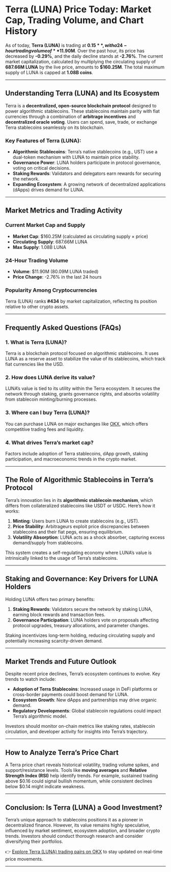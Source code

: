 # Terra (LUNA) Price Today: Market Cap, Trading Volume, and Chart History  

As of today, **Terra (LUNA)** is trading at **$0.15**, with a 24-hour trading volume of **$11.90M**. Over the past hour, its price has decreased by **-0.29%**, and the daily decline stands at **-2.76%**. The current market capitalization, calculated by multiplying the circulating supply of **687.66M LUNA** by the live price, amounts to **$160.25M**. The total maximum supply of LUNA is capped at **1.08B coins**.  

---

## Understanding Terra (LUNA) and Its Ecosystem  

Terra is a **decentralized, open-source blockchain protocol** designed to power algorithmic stablecoins. These stablecoins maintain parity with fiat currencies through a combination of **arbitrage incentives** and **decentralized oracle voting**. Users can spend, save, trade, or exchange Terra stablecoins seamlessly on its blockchain.  

### Key Features of Terra (LUNA):  
- **Algorithmic Stablecoins**: Terra’s native stablecoins (e.g., UST) use a dual-token mechanism with LUNA to maintain price stability.  
- **Governance Power**: LUNA holders participate in protocol governance, voting on critical decisions.  
- **Staking Rewards**: Validators and delegators earn rewards for securing the network.  
- **Expanding Ecosystem**: A growing network of decentralized applications (dApps) drives demand for LUNA.  

---

## Market Metrics and Trading Activity  

### Current Market Cap and Supply  
- **Market Cap**: $160.25M (calculated as circulating supply × price)  
- **Circulating Supply**: 687.66M LUNA  
- **Max Supply**: 1.08B LUNA  

### 24-Hour Trading Volume  
- **Volume**: $11.90M (80.09M LUNA traded)  
- **Price Change**: -2.76% in the last 24 hours  

### Popularity Among Cryptocurrencies  
Terra (LUNA) ranks **#434** by market capitalization, reflecting its position relative to other crypto assets.  

---

## Frequently Asked Questions (FAQs)  

### 1. **What is Terra (LUNA)?**  
Terra is a blockchain protocol focused on algorithmic stablecoins. It uses LUNA as a reserve asset to stabilize the value of its stablecoins, which track fiat currencies like the USD.  

### 2. **How does LUNA derive its value?**  
LUNA’s value is tied to its utility within the Terra ecosystem. It secures the network through staking, grants governance rights, and absorbs volatility from stablecoin minting/burning processes.  

### 3. **Where can I buy Terra (LUNA)?**  
You can purchase LUNA on major exchanges like [OKX](https://bit.ly/okx-bonus), which offers competitive trading fees and liquidity.  

### 4. **What drives Terra’s market cap?**  
Factors include adoption of Terra stablecoins, dApp growth, staking participation, and macroeconomic trends in the crypto market.  

---

## The Role of Algorithmic Stablecoins in Terra’s Protocol  

Terra’s innovation lies in its **algorithmic stablecoin mechanism**, which differs from collateralized stablecoins like USDT or USDC. Here’s how it works:  
1. **Minting**: Users burn LUNA to create stablecoins (e.g., UST).  
2. **Price Stability**: Arbitrageurs exploit price discrepancies between stablecoins and their fiat pegs, ensuring equilibrium.  
3. **Volatility Absorption**: LUNA acts as a shock absorber, capturing excess demand/supply from stablecoins.  

This system creates a self-regulating economy where LUNA’s value is intrinsically linked to the usage of Terra’s stablecoins.  

---

## Staking and Governance: Key Drivers for LUNA Holders  

Holding LUNA offers two primary benefits:  
1. **Staking Rewards**: Validators secure the network by staking LUNA, earning block rewards and transaction fees.  
2. **Governance Participation**: LUNA holders vote on proposals affecting protocol upgrades, treasury allocations, and parameter changes.  

Staking incentivizes long-term holding, reducing circulating supply and potentially increasing scarcity-driven demand.  

---

## Market Trends and Future Outlook  

Despite recent price declines, Terra’s ecosystem continues to evolve. Key trends to watch include:  
- **Adoption of Terra Stablecoins**: Increased usage in DeFi platforms or cross-border payments could boost demand for LUNA.  
- **Ecosystem Growth**: New dApps and partnerships may drive organic demand.  
- **Regulatory Developments**: Global stablecoin regulations could impact Terra’s algorithmic model.  

Investors should monitor on-chain metrics like staking rates, stablecoin circulation, and developer activity for insights into Terra’s trajectory.  

---

## How to Analyze Terra’s Price Chart  

A Terra price chart reveals historical volatility, trading volume spikes, and support/resistance levels. Tools like **moving averages** and **Relative Strength Index (RSI)** help identify trends. For example, sustained trading above $0.16 could signal bullish momentum, while consistent declines below $0.14 might indicate weakness.  

---

## Conclusion: Is Terra (LUNA) a Good Investment?  

Terra’s unique approach to stablecoins positions it as a pioneer in decentralized finance. However, its value remains highly speculative, influenced by market sentiment, ecosystem adoption, and broader crypto trends. Investors should conduct thorough research and consider diversifying their portfolios.  

👉 [Explore Terra (LUNA) trading pairs on OKX](https://bit.ly/okx-bonus) to stay updated on real-time price movements.  

--- 
